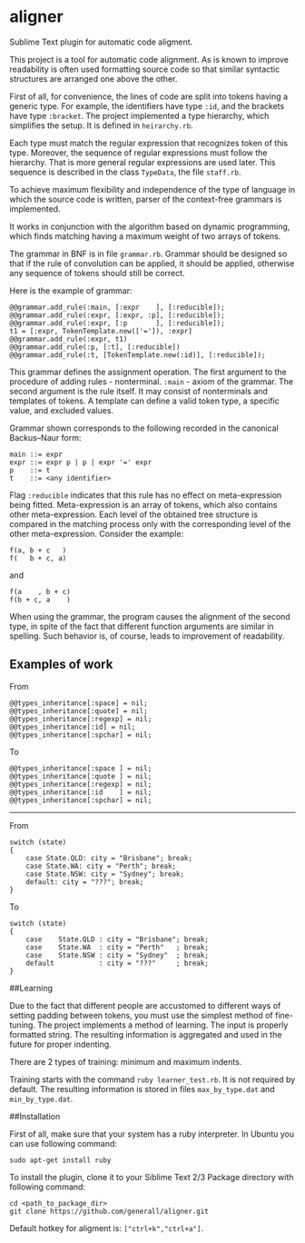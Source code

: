 aligner
=======

Sublime Text plugin for automatic code aligment.

This project is a tool for automatic code alignment. 
As is known to improve readability is often used formatting source code so that similar syntactic structures are arranged one above the other.

First of all, for convenience, the lines of code are split into tokens having a generic type.
For example, the identifiers have type `:id`, and the brackets have type `:bracket`.
The project implemented a type hierarchy, which simplifies the setup.
It is defined in `heirarchy.rb`.


Each type must match the regular expression that recognizes token of this type.
Moreover, the sequence of regular expressions must follow the hierarchy.
That is more general regular expressions are used later.
This sequence is described in the class `TypeData`, the file `staff.rb`.


To achieve maximum flexibility and independence of the type of language in which the source code is written,
parser of the context-free grammars is implemented.

It works in conjunction with the algorithm based on dynamic programming,
which finds matching having a maximum weight of two arrays of tokens.

The grammar in BNF is in file `grammar.rb`.
Grammar should be designed so that if the rule of convolution can be applied,
it should be applied, otherwise any sequence of tokens should still be correct.

Here is the example of grammar:
```
@@grammar.add_rule(:main, [:expr    ], [:reducible]);
@@grammar.add_rule(:expr, [:expr, :p], [:reducible]);
@@grammar.add_rule(:expr, [:p       ], [:reducible]);
t1 = [:expr, TokenTemplate.new(['=']), :expr]
@@grammar.add_rule(:expr, t1)
@@grammar.add_rule(:p, [:t], [:reducible])
@@grammar.add_rule(:t, [TokenTemplate.new(:id)], [:reducible]);
```

This grammar defines the assignment operation.
The first argument to the procedure of adding rules - nonterminal. 
`:main` - axiom of the grammar.
The second argument is the rule itself. It may consist of nonterminals and templates of tokens.
A template can define a valid token type, a specific value, and excluded values.

Grammar shown corresponds to the following recorded in the canonical Backus–Naur form:

```
main ::= expr
expr ::= expr p | p | expr '=' expr
p    ::= t
t    ::= <any identifier>
```

Flag `:reducible` indicates that this rule has no effect on meta-expression being fitted.
Meta-expression is an array of tokens, which also contains other meta-expression.
Each level of the obtained tree structure is compared in the matching process only with the corresponding level of the other meta-expression.
Consider the example:
```
f(a, b + c   )
f(   b + c, a)
```
and
```
f(a    , b + c)
f(b + c, a    )
```
When using the grammar, the program causes the alignment of the second type,
in spite of the fact that different function arguments are similar in spelling.
Such behavior is, of course, leads to improvement of readability.

## Examples of work

From
```
@@types_inheritance[:space] = nil;
@@types_inheritance[:quote] = nil;
@@types_inheritance[:regexp] = nil;
@@types_inheritance[:id] = nil;
@@types_inheritance[:spchar] = nil;
```

To

```
@@types_inheritance[:space ] = nil;
@@types_inheritance[:quote ] = nil;
@@types_inheritance[:regexp] = nil;
@@types_inheritance[:id    ] = nil;
@@types_inheritance[:spchar] = nil;
```
---

From
```
switch (state)                                
{                                            
    case State.QLD: city = "Brisbane"; break; 
    case State.WA: city = "Perth"; break;     
    case State.NSW: city = "Sydney"; break;   
    default: city = "???"; break;             
}            
```

To

```
switch (state)                                
{
    case    State.QLD : city = "Brisbane"; break;
    case    State.WA  : city = "Perth"   ; break;
    case    State.NSW : city = "Sydney"  ; break;
    default           : city = "???"     ; break;
}                                            
```

##Learning

Due to the fact that different people are accustomed to different ways of setting padding between tokens,
you must use the simplest method of fine-tuning.
The project implements a method of learning. The input is properly formatted string.
The resulting information is aggregated and used in the future for proper indenting.

There are 2 types of training: minimum and maximum indents.

Training starts with the command `ruby learner_test.rb`.
It is not required by default.
The resulting information is stored in files `max_by_type.dat` and `min_by_type.dat`.

##Installation

First of all, make sure that your system has a ruby interpreter.
In Ubuntu you can use following command:
```
sudo apt-get install ruby
```

To install the plugin, clone it to your Siblime Text 2/3 Package directory with following command:

```
cd <path_to_package_dir>
git clone https://github.com/generall/aligner.git
```

Default hotkey for aligment is: `["ctrl+k","ctrl+a"]`.
